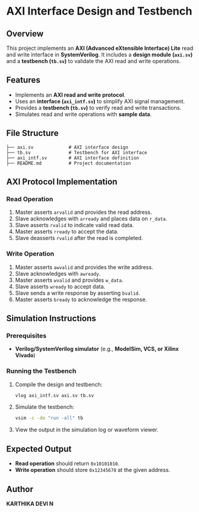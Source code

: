 # AXI Interface Design and Testbench

## Overview
This project implements an **AXI (Advanced eXtensible Interface) Lite** read and write interface in **SystemVerilog**. It includes a **design module (`axi.sv`)** and a **testbench (`tb.sv`)** to validate the AXI read and write operations.

## Features
- Implements an **AXI read and write protocol**.
- Uses an **interface (`axi_intf.sv`)** to simplify AXI signal management.
- Provides a **testbench (`tb.sv`)** to verify read and write transactions.
- Simulates read and write operations with **sample data**.

## File Structure
```
├── axi.sv             # AXI interface design
├── tb.sv              # Testbench for AXI interface
├── axi_intf.sv        # AXI interface definition
├── README.md          # Project documentation
```

## AXI Protocol Implementation
### Read Operation
1. Master asserts `arvalid` and provides the read address.
2. Slave acknowledges with `arready` and places data on `r_data`.
3. Slave asserts `rvalid` to indicate valid read data.
4. Master asserts `rready` to accept the data.
5. Slave deasserts `rvalid` after the read is completed.

### Write Operation
1. Master asserts `awvalid` and provides the write address.
2. Slave acknowledges with `awready`.
3. Master asserts `wvalid` and provides `w_data`.
4. Slave asserts `wready` to accept data.
5. Slave sends a write response by asserting `bvalid`.
6. Master asserts `bready` to acknowledge the response.

## Simulation Instructions
### Prerequisites
- **Verilog/SystemVerilog simulator** (e.g., **ModelSim, VCS, or Xilinx Vivado**)

### Running the Testbench
1. Compile the design and testbench:
   ```bash
   vlog axi_intf.sv axi.sv tb.sv
   ```
2. Simulate the testbench:
   ```bash
   vsim -c -do "run -all" tb
   ```
3. View the output in the simulation log or waveform viewer.

## Expected Output
- **Read operation** should return `0x10101010`.
- **Write operation** should store `0x12345678` at the given address.

## Author
**KARTHIKA DEVI N**



